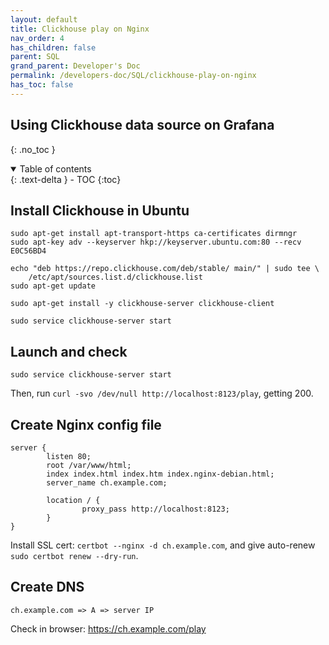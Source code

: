 ```yaml
---
layout: default    
title: Clickhouse play on Nginx
nav_order: 4
has_children: false
parent: SQL
grand_parent: Developer's Doc
permalink: /developers-doc/SQL/clickhouse-play-on-nginx
has_toc: false
---
```


## Using Clickhouse data source on Grafana
{: .no_toc } 

<details open markdown="block">
  <summary>
    Table of contents
  </summary>
  {: .text-delta }
- TOC
{:toc}
</details>

## Install Clickhouse in Ubuntu 

```
sudo apt-get install apt-transport-https ca-certificates dirmngr
sudo apt-key adv --keyserver hkp://keyserver.ubuntu.com:80 --recv E0C56BD4

echo "deb https://repo.clickhouse.com/deb/stable/ main/" | sudo tee \
    /etc/apt/sources.list.d/clickhouse.list
sudo apt-get update

sudo apt-get install -y clickhouse-server clickhouse-client

sudo service clickhouse-server start
```

## Launch and check 

```
sudo service clickhouse-server start
```

Then, run `curl -svo /dev/null http://localhost:8123/play`, getting 200. 


## Create Nginx config file 

```nginx
server {
        listen 80;
        root /var/www/html;
        index index.html index.htm index.nginx-debian.html;
        server_name ch.example.com;

        location / {
                proxy_pass http://localhost:8123;
        }
}
```

Install SSL cert: `certbot --nginx -d ch.example.com`, and give auto-renew `sudo certbot renew --dry-run`. 

## Create DNS 

```
ch.example.com => A => server IP 
```

Check in browser: https://ch.example.com/play
